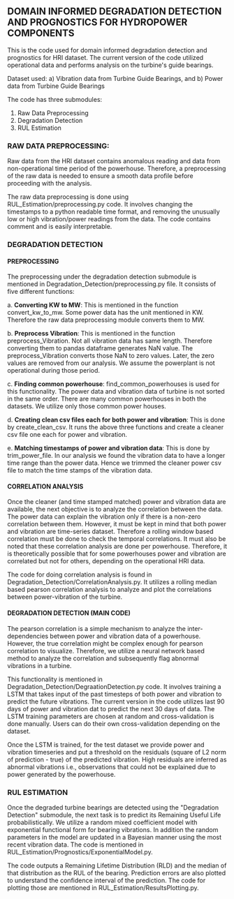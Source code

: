 ## DOMAIN INFORMED DEGRADATION DETECTION AND PROGNOSTICS FOR HYDROPOWER COMPONENTS
This is the code used for domain informed degradation detection and prognostics for HRI dataset. The current version of the code utilized operational data and performs analysis on the turbine's guide bearings. 

Dataset used: a) Vibration data from Turbine Guide Bearings, and b) Power data from Turbine Guide Bearings

The code has three submodules: 
1. Raw Data Preprocessing 
2. Degradation Detection 
3. RUL Estimation 

### RAW DATA PREPROCESSING:

Raw data from the HRI dataset contains anomalous reading and data from non-operational time period of the powerhouse. Therefore, a preprocessing of the raw data is needed to ensure a smooth data profile before proceeding with the analysis. 

The raw data preprocessing is done using RUL_Estimation/preprocessing.py code. It involves changing the timestamps to a python readable time format, and removing the unusually low or high vibration/power readings from the data. The code contains comment and is easily interpretable. 


### DEGRADATION DETECTION 

#### PREPROCESSING 
The preprocessing under the degradation detection submodule is mentioned in Degradation_Detection/preprocessing.py file. It consists of five different functions: 

a. **Converting KW to MW**: This is mentioned in the function convert_kw_to_mw. Some power data has the unit mentioned in KW. Therefore the raw data preprocessing module converts them to MW. 

b. **Preprocess Vibration**: This is mentioned in the function preprocess_Vibration. Not all vibration data has same length. Therefore converting them to pandas dataframe generates NaN value. The preprocess_Vibration converts those NaN to zero values. Later, the zero values are removed from our analysis. We assume the powerplant is not operational during those period.

c. **Finding common powerhouse**: find_common_powerhouses is used for this functionality. The power data and vibration data of turbine is not sorted in the same order. There are many common powerhouses in both the datasets. We utilize only those common power houses. 

d. **Creating clean csv files each for both power and vibration**: This is done by create_clean_csv. It runs the above three functions and create a cleaner csv file one each for power and vibration. 

e. **Matching timestamps of power and vibration data**: This is done by trim_power_file. In our analysis we found the vibration data to have a longer time range than the power data. Hence we trimmed the cleaner power csv file to match the time stamps of the vibration data. 

#### CORRELATION ANALYSIS 

Once the cleaner (and time stamped matched) power and vibration data are available, the next objective is to analyze the correlation between the data. The power data can explain the vibration only if there is a non-zero correlation between them. However, it must be kept in mind that both power and vibration are time-series dataset. Therefore a rolling window based correlation must be done to check the temporal correlations. It must also be noted that these correlation analysis are done per powerhouse. Therefore, it is theoretically possible that for some powerhouses power and vibration are correlated but not for others, depending on the operational HRI data.  

The code for doing correlation analysis is found in Degradation_Detection/CorrelationAnalysis.py. It utilizes a rolling median based pearson correlation analysis to analyze and plot the correlations between power-vibration of the turbine. 

#### DEGRADATION DETECTION (MAIN CODE)

The pearson correlation is a simple mechanism to analyze the inter-dependencies between power and vibration data of a powerhouse. However, the true correlation might be complex enough for pearson correlation to visualize. Therefore, we utilize a neural network based method to analyze the correlation and subsequently flag abnormal vibrations in a turbine. 

This functionality is mentioned in Degradation_Detection/DegraationDetection.py code. It involves training a LSTM that takes input of the past timesteps of both power and vibration to predict the future vibrations. The current version in the code utilizes last 90 days of power and vibration dat to predict the next 30 days of data. The LSTM training parameters are chosen at random and cross-validation is done manually. Users can do their own cross-validation depending on the dataset. 

Once the LSTM is trained, for the test dataset we provide power and vibration timeseries and put a threshold on the residuals (square of L2 norm of prediction - true) of the predicted vibration. High residuals are inferred as abnormal vibrations i.e., observations that could not be explained due to power generated by the powerhouse. 
### RUL ESTIMATION 

Once the degraded turbine bearings are detected using the "Degradation Detection" submodule, the next task is to predict its Remaining Useful Life probabilistically. We utilize a random mixed coefficient model with exponential functional form for bearing vibrations. In addition the random parameters in the model are updated in a Bayesian manner using the most recent vibration data. The code is mentioned in RUL_Estimation/Prognostics/ExponentialModel.py.

The code outputs a Remaining Lifetime Distribution (RLD) and the median of that distribution as the RUL of the bearing. Prediction errors are also plotted to understand the confidence interval of the prediction. The code for plotting those are mentioned in RUL_Estimation/ResultsPlotting.py. 